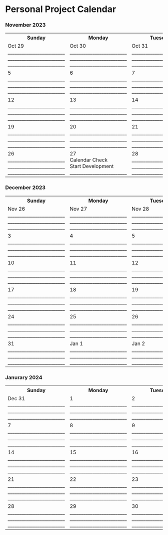 # Personal Project Calendar

### November 2023

<table>
    <tr>
        <th>Sunday</th>
        <th>Monday</th>
        <th>Tuesday</th>
        <th>Wednesday</th>
        <th>Thursday</th>
        <th>Friday</th> 
        <th>Saturday</th>
    </tr>
    <tr>
        <td>Oct 29
        </br>_________________________
        </br>_________________________
        </br>_________________________</td>
        <td>Oct 30
        </br>_________________________
        </br>_________________________
        </br>_________________________</td>
        <td>Oct 31
        </br>_________________________
        </br>_________________________
        </br>_________________________</td>
        <td>1
        </br>_________________________
        </br>_________________________
        </br>_________________________</td>
        <td>2
        </br>_________________________
        </br>_________________________
        </br>_________________________</td>
        <td>3
        </br>_________________________
        </br>_________________________
        </br>_________________________</td>
        <td>4
        </br>_________________________
        </br>_________________________
        </br>_________________________</td>
    </tr>
    <tr>
        <td>5
        </br>_________________________
        </br>_________________________
        </br>_________________________</td>
        <td>6
        </br>_________________________
        </br>_________________________
        </br>_________________________</td>
        <td>7
        </br>_________________________
        </br>_________________________
        </br>_________________________</td>
        <td>8
        </br>_________________________
        </br>_________________________
        </br>_________________________</td>
        <td>9
        </br>_________________________
        </br>_________________________
        </br>_________________________</td>
        <td>10
        </br>_________________________
        </br>_________________________
        </br>_________________________</td>
        <td>11
        </br>_________________________
        </br>_________________________
        </br>_________________________</td>
    </tr>
    <tr>
        <td>12
        </br>_________________________
        </br>_________________________
        </br>_________________________</td>
        <td>13
        </br>_________________________
        </br>_________________________
        </br>_________________________</td>
        <td>14
        </br>_________________________
        </br>_________________________
        </br>_________________________</td>
        <td>15
        </br>_________________________
        </br>_________________________
        </br>_________________________</td>
        <td>16
        </br>_________________________
        </br>_________________________
        </br>_________________________</td>
        <td>17
        </br>_________________________
        </br>_________________________
        </br>_________________________</td>
        <td>18
        </br>_________________________
        </br>_________________________
        </br>_________________________</td>
    </tr>
    <tr>
        <td>19
        </br>_________________________
        </br>_________________________
        </br>_________________________</td>
        <td>20
        </br>_________________________
        </br>_________________________
        </br>_________________________</td>
        <td>21
        </br>_________________________
        </br>_________________________
        </br>_________________________</td>
        <td>22
        </br>_________________________
        </br>_________________________
        </br>_________________________</td>
        <td>23
        </br>_________________________
        </br>_________________________
        </br>_________________________</td>
        <td>24
        </br>_________________________
        </br>_________________________
        </br>_________________________</td>
        <td>25
        </br>_________________________
        </br>_________________________
        </br>_________________________</td>
    </tr>
    <tr>
        <td>26
        </br>_________________________
        </br>_________________________
        </br>_________________________</td>
        <td>27
        </br>Calendar Check
        </br>Start Development
        </br>_________________________</td>
        <td>28
        </br>_________________________
        </br>_________________________
        </br>_________________________</td>
        <td>29
        </br>_________________________
        </br>_________________________
        </br>_________________________</td>
        <td>30
        </br>_________________________
        </br>_________________________
        </br>_________________________</td>
        <td>Dec 1
        </br>_________________________
        </br>_________________________
        </br>_________________________</td>
        <td>Dec 2
        </br>_________________________
        </br>_________________________
        </br>_________________________</td>
    </tr>
</table>

### December 2023

<table>
    <tr>
        <th>Sunday</th>
        <th>Monday</th>
        <th>Tuesday</th>
        <th>Wednesday</th>
        <th>Thursday</th>
        <th>Friday</th> 
        <th>Saturday</th>
    </tr>
    <tr>
        <td>Nov 26
        </br>_________________________
        </br>_________________________
        </br>_________________________</td>
        <td>Nov 27
        </br>_________________________
        </br>_________________________
        </br>_________________________</td>
        <td>Nov 28
        </br>_________________________
        </br>_________________________
        </br>_________________________</td>
        <td>Nov 29
        </br>_________________________
        </br>_________________________
        </br>_________________________</td>
        <td>Nov 30
        </br>_________________________
        </br>_________________________
        </br>_________________________</td>
        <td>1
        </br>Finish Start Screen
        </br>_________________________
        </br>_________________________</td>
        <td>2
        </br>_________________________
        </br>_________________________
        </br>_________________________</td>
    </tr>
    <tr>
        <td>3
        </br>_________________________
        </br>_________________________
        </br>_________________________</td>
        <td>4
        </br>_________________________
        </br>_________________________
        </br>_________________________</td>
        <td>5
        </br>_________________________
        </br>_________________________
        </br>_________________________</td>
        <td>6
        </br>_________________________
        </br>_________________________
        </br>_________________________</td>
        <td>7
        </br>_________________________
        </br>_________________________
        </br>_________________________</td>
        <td>8
        </br>_________________________
        </br>_________________________
        </br>_________________________</td>
        <td>9
        </br>_________________________
        </br>_________________________
        </br>_________________________</td>
    </tr>
    <tr>
        <td>10
        </br>_________________________
        </br>_________________________
        </br>_________________________</td>
        <td>11
        </br>_________________________
        </br>_________________________
        </br>_________________________</td>
        <td>12
        </br>_________________________
        </br>_________________________
        </br>_________________________</td>
        <td>13
        </br>_________________________
        </br>_________________________
        </br>_________________________</td>
        <td>14
        </br>_________________________
        </br>_________________________
        </br>_________________________</td>
        <td>15
        </br>_________________________
        </br>_________________________
        </br>_________________________</td>
        <td>16
        </br>_________________________
        </br>_________________________
        </br>_________________________</td>
    </tr>
    <tr>
        <td>17
        </br>_________________________
        </br>_________________________
        </br>_________________________</td>
        <td>18
        </br>_________________________
        </br>_________________________
        </br>_________________________</td>
        <td>19
        </br>_________________________
        </br>_________________________
        </br>_________________________</td>
        <td>20
        </br>_________________________
        </br>_________________________
        </br>_________________________</td>
        <td>21
        </br>_________________________
        </br>_________________________
        </br>_________________________</td>
        <td>22
        </br>_________________________
        </br>_________________________
        </br>_________________________</td>
        <td>23
        </br>_________________________
        </br>_________________________
        </br>_________________________</td>
    </tr>
    <tr>
        <td>24
        </br>_________________________
        </br>_________________________
        </br>_________________________</td>
        <td>25
        </br>_________________________
        </br>_________________________
        </br>_________________________</td>
        <td>26
        </br>_________________________
        </br>_________________________
        </br>_________________________</td>
        <td>27
        </br>_________________________
        </br>_________________________
        </br>_________________________</td>
        <td>28
        </br>_________________________
        </br>_________________________
        </br>_________________________</td>
        <td>29
        </br>_________________________
        </br>_________________________
        </br>_________________________</td>
        <td>30
        </br>_________________________
        </br>_________________________
        </br>_________________________</td>
    </tr>
    <tr>
        <td>31
        </br>_________________________
        </br>_________________________
        </br>_________________________</td>
        <td>Jan 1
        </br>_________________________
        </br>_________________________
        </br>_________________________</td>
        <td>Jan 2
        </br>_________________________
        </br>_________________________
        </br>_________________________</td>
        <td>Jan 3
        </br>_________________________
        </br>_________________________
        </br>_________________________</td>
        <td>Jan 4
        </br>_________________________
        </br>_________________________
        </br>_________________________</td>
        <td>Jan 5
        </br>_________________________
        </br>_________________________
        </br>_________________________</td>
        <td>Jan 6
        </br>_________________________
        </br>_________________________
        </br>_________________________</td>
    </tr>
</table>

### Janurary 2024

<table>
    <tr>
        <th>Sunday</th>
        <th>Monday</th>
        <th>Tuesday</th>
        <th>Wednesday</th>
        <th>Thursday</th>
        <th>Friday</th> 
        <th>Saturday</th>
    </tr>
    <tr>
        <td>Dec 31
        </br>_________________________
        </br>_________________________
        </br>_________________________</td>
        <td>1
        </br>_________________________
        </br>_________________________
        </br>_________________________</td>
        <td>2
        </br>_________________________
        </br>_________________________
        </br>_________________________</td>
        <td>3
        </br>_________________________
        </br>_________________________
        </br>_________________________</td>
        <td>4
        </br>_________________________
        </br>_________________________
        </br>_________________________</td>
        <td>5
        </br>_________________________
        </br>_________________________
        </br>_________________________</td>
        <td>6
        </br>_________________________
        </br>_________________________
        </br>_________________________</td>
    </tr>
    <tr>
        <td>7
        </br>_________________________
        </br>_________________________
        </br>_________________________</td>
        <td>8
        </br>_________________________
        </br>_________________________
        </br>_________________________</td>
        <td>9
        </br>_________________________
        </br>_________________________
        </br>_________________________</td>
        <td>10
        </br>_________________________
        </br>_________________________
        </br>_________________________</td>
        <td>11
        </br>_________________________
        </br>_________________________
        </br>_________________________</td>
        <td>12
        </br>_________________________
        </br>_________________________
        </br>_________________________</td>
        <td>13
        </br>_________________________
        </br>_________________________
        </br>_________________________</td>
    </tr>
    <tr>
        <td>14
        </br>_________________________
        </br>_________________________
        </br>_________________________</td>
        <td>15
        </br>_________________________
        </br>_________________________
        </br>_________________________</td>
        <td>16
        </br>_________________________
        </br>_________________________
        </br>_________________________</td>
        <td>17
        </br>_________________________
        </br>_________________________
        </br>_________________________</td>
        <td>18
        </br>_________________________
        </br>_________________________
        </br>_________________________</td>
        <td>19
        </br>_________________________
        </br>_________________________
        </br>_________________________</td>
        <td>20
        </br>_________________________
        </br>_________________________
        </br>_________________________</td>
    </tr>
    <tr>
        <td>21
        </br>_________________________
        </br>_________________________
        </br>_________________________</td>
        <td>22
        </br>_________________________
        </br>_________________________
        </br>_________________________</td>
        <td>23
        </br>_________________________
        </br>_________________________
        </br>_________________________</td>
        <td>24
        </br>_________________________
        </br>_________________________
        </br>_________________________</td>
        <td>25
        </br>_________________________
        </br>_________________________
        </br>_________________________</td>
        <td>26
        </br>_________________________
        </br>_________________________
        </br>_________________________</td>
        <td>27
        </br>_________________________
        </br>_________________________
        </br>_________________________</td>
    </tr>
    <tr>
        <td>28
        </br>_________________________
        </br>_________________________
        </br>_________________________</td>
        <td>29
        </br>_________________________
        </br>_________________________
        </br>_________________________</td>
        <td>30
        </br>_________________________
        </br>_________________________
        </br>_________________________</td>
        <td>31
        </br>_________________________
        </br>_________________________
        </br>_________________________</td>
        <td>Feb 1
        </br>_________________________
        </br>_________________________
        </br>_________________________</td>
        <td>Feb 2
        </br>_________________________
        </br>_________________________
        </br>_________________________</td>
        <td>Feb 3
        </br>_________________________
        </br>_________________________
        </br>_________________________</td>
    </tr>
</table>
